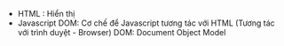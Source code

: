 - HTML : Hiển thị 
- Javascript
DOM: Cơ chế để Javascript tương tác với HTML
(Tương tác với trình duyệt - Browser)
DOM: Document Object Model
